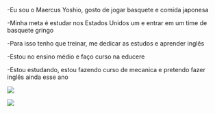 -Eu sou o Maercus Yoshio, gosto de jogar basquete e comida japonesa 
 
 -Minha meta é estudar nos Estados Unidos um e entrar em um  time de basquete gringo 

-Para isso tenho que treinar, me dedicar as estudos e aprender inglês

-Estou no ensino  médio e faço curso na educere

-Estou estudando, estou fazendo curso de mecanica e pretendo fazer inglês ainda esse ano 
 
 ![](https://img.shields.io/badge/Scratch-4D97FF?style=for-the-badge&logo=Scratch&logoColor=white)
 
 ![](https://img.shields.io/badge/JavaScript-323330?style=for-the-badge&logo=javascript&logoColor=F7DF1E)
